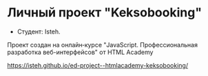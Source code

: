 # Личный проект "Keksobooking"

* Студент: Isteh.

Проект создан на онлайн‑курсе "JavaScript. Профессиональная разработка веб-интерфейсов" от HTML Academy

https://isteh.github.io/ed-project--htmlacademy-keksobooking/
